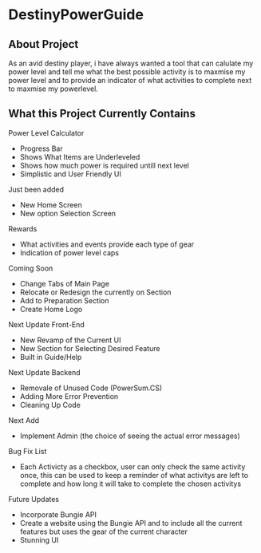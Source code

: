 # DestinyPowerGuide
About Project 
-
As an avid destiny player, i have always wanted a tool that can calulate my power level and tell me what the best possible activity is to maxmise my power level and to provide an
indicator of what activities to complete next to maxmise my powerlevel. 

What this Project Currently Contains 
-

Power Level Calculator 
- Progress Bar 
- Shows What Items are Underleveled 
- Shows how much power is required untill next level
- Simplistic and User Friendly UI 

Just been added 
- New Home Screen 
- New option Selection Screen

Rewards
- What activities and events provide each type of gear 
- Indication of power level caps 

Coming Soon 
- Change Tabs of Main Page
- Relocate or Redesign the currently on Section 
- Add to Preparation Section
- Create Home Logo

Next Update Front-End
- New Revamp of the Current UI
- New Section for Selecting Desired Feature 
- Built in Guide/Help

Next Update Backend 
- Removale of Unused Code (PowerSum.CS)
- Adding More Error Prevention 
- Cleaning Up Code

Next Add 
- Implement Admin (the choice of seeing the actual error messages) 

Bug Fix List 
- Each Activicty as a checkbox, user can only check the same activity once, this can be used to keep a reminder of what activitys are left to complete and how long it will take   to complete the chosen activitys

Future Updates
- Incorporate Bungie API 
- Create a website using the Bungie API and to include all the current features but uses the gear of the current character 
- Stunning UI 
